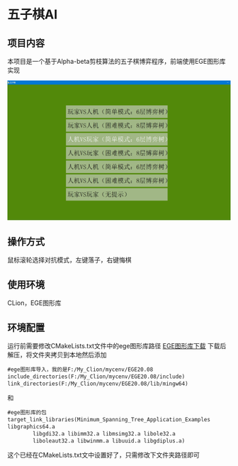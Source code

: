 # 五子棋AI

## 项目内容

本项目是一个基于Alpha-beta剪枝算法的五子棋博弈程序，前端使用EGE图形库实现

![这是图片](https://github.com/wtupdl/AI_Gobang/blob/main/img/a.png?raw=true "Magic Gardens")

## 操作方式

鼠标滚轮选择对抗模式，左键落子，右键悔棋

## 使用环境

CLion，EGE图形库

## 环境配置

运行前需要修改CMakeLists.txt文件中的ege图形库路径
[EGE图形库下载](https://xege.org/download/ege20.08_all.7z)
下载后解压，将文件夹拷贝到本地然后添加

```
#ege图形库导入，我的是F:/My_Clion/mycenv/EGE20.08
include_directories(F:/My_Clion/mycenv/EGE20.08/include)
link_directories(F:/My_Clion/mycenv/EGE20.08/lib/mingw64)
```

和

```
#ege图形库的包
target_link_libraries(Minimum_Spanning_Tree_Application_Examples libgraphics64.a
        libgdi32.a libimm32.a libmsimg32.a libole32.a
        liboleaut32.a libwinmm.a libuuid.a libgdiplus.a)
````

这个已经在CMakeLists.txt文中设置好了，只需修改下文件夹路径即可

